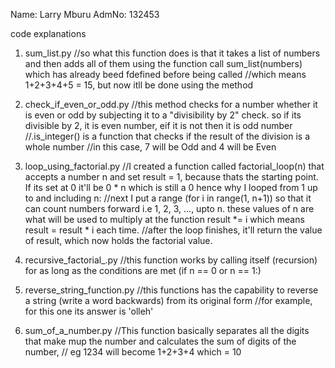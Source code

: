 Name: Larry Mburu 
AdmNo: 132453

code explanations

1. sum_list.py
//so what this function does is that it takes a list of numbers and then adds all of them using the function call sum_list(numbers) which has already beed fdefined before being called
//which means 1+2+3+4+5 = 15, but now itll be done using the method

2. check_if_even_or_odd.py
//this method checks for a number whether it is even or odd by subjecting it to a "divisibility by 2" check. so if its divisible by 2, it is even number, eif it is not then it is odd number
//.is_integer() is a function that checks if the result of the division is a whole number
//in this case, 7 will be Odd and 4 will be Even

3. loop_using_factorial.py
//I created a function called factorial_loop(n) that accepts a number n and set result = 1, because thats the starting point. If its set at 0 it'll be 0 * n which is still a 0 hence why I looped from 1 up to and including n:
//next I put a range (for i in range(1, n+1)) so that it can count numbers forward i.e 1, 2, 3, ..., upto n. these values of n are what will be used to multiply at the function result *= i which means result = result * i each time.
//after the loop finishes, it'll return the value of result, which now holds the factorial value.

4. recursive_factorial_.py
//this function works by calling itself (recursion) for as long as the conditions are met (if n == 0 or n == 1:)

5. reverse_string_function.py
//this functions has the capability to reverse a string (write a word backwards) from its original form
//for example, for this one its answer is 'olleh'

6. sum_of_a_number.py
//This function basically separates all the digits that make mup the  number and calculates the sum of digits of the number, 
// eg 1234 will become 1+2+3+4 which = 10
